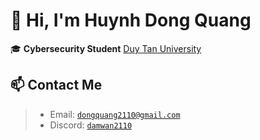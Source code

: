 # 👋 Hi, I'm Huynh Dong Quang

🎓 **Cybersecurity Student** [Duy Tan University](https://duytan.edu.vn)  
## 📫 Contact Me
> - Email: <code>dongquang2110@gmail.com</code>
> - Discord: <code>[damwan2110](https://discordapp.com/users/1169159900799176746)</code>


